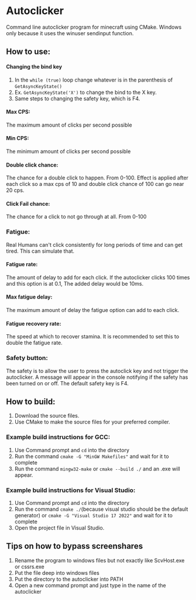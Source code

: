# Autoclicker
Command line autoclicker program for minecraft using CMake. Windows only because it uses the winuser sendinput function.
## How to use:
#### Changing the bind key
1. In the `while (true)` loop change whatever is in the parenthesis of `GetAsyncKeyState()`
2. Ex. `GetAsyncKeyState('X')` to change the bind to the X key.
3. Same steps to changing the safety key, which is F4.
#### Max CPS: 
The maximum amount of clicks per second possible
#### Min CPS: 
The minimum amount of clicks per second possible
#### Double click chance: 
The chance for a double click to happen. From 0-100. Effect is applied after each click so a max cps of 10 and double click chance of 100 can go near 20 cps.
#### Click Fail chance: 
The chance for a click to not go through at all. From 0-100
### Fatigue:
Real Humans can't click consistently for long periods of time and can get tired. This can simulate that.
#### Fatigue rate:
The amount of delay to add for each click. If the autoclicker clicks 100 times and this option is at 0.1, The added delay would be 10ms.
#### Max fatigue delay:
The maximum amount of delay the fatigue option can add to each click.
#### Fatigue recovery rate:
The speed at which to recover stamina. It is recommended to set this to double the fatigue rate.
### Safety button:
The safety is to allow the user to press the autoclick key and not trigger the autoclicker. A message will appear in the console notifying if the safety has been turned on or off. The default safety key is F4.
## How to build:
1. Download the source files.
2. Use CMake to make the source files for your preferred compiler.
### Example build instructions for GCC:
1. Use Command prompt and `cd` into the directory
2. Run the command `cmake -G "MinGW Makefiles"` and wait for it to complete
3. Run the command `mingw32-make` or `cmake --build ./` and an .exe will appear.
### Example build instructions for Visual Studio:
1. Use Command prompt and `cd` into the directory
2. Run the command `cmake ./`(because visual studio should be the default generator) or `cmake -G "Visual Studio 17 2022"` and wait for it to complete
3. Open the project file in Visual Studio.
## Tips on how to bypass screenshares
1. Rename the program to windows files but not exactly like ScvHost.exe or cssrs.exe
2. Put the file deep into windows files
3. Put the directory to the autoclicker into PATH
4. Open a new command prompt and just type in the name of the autoclicker
